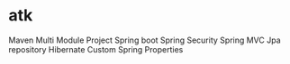 # atk



Maven Multi Module Project
Spring boot
Spring Security
Spring MVC
Jpa repository
Hibernate
Custom Spring Properties
